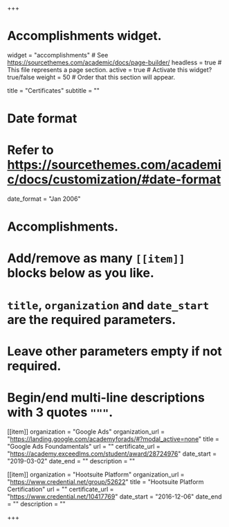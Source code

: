 +++
# Accomplishments widget.
widget = "accomplishments"  # See https://sourcethemes.com/academic/docs/page-builder/
headless = true  # This file represents a page section.
active = true  # Activate this widget? true/false
weight = 50  # Order that this section will appear.

title = "Certificates"
subtitle = ""

# Date format
#   Refer to https://sourcethemes.com/academic/docs/customization/#date-format
date_format = "Jan 2006"

# Accomplishments.
#   Add/remove as many `[[item]]` blocks below as you like.
#   `title`, `organization` and `date_start` are the required parameters.
#   Leave other parameters empty if not required.
#   Begin/end multi-line descriptions with 3 quotes `"""`.

[[item]]
  organization = "Google Ads"
  organization_url = "https://landing.google.com/academyforads/#?modal_active=none"
  title = "Google Ads Foundamentals"
  url = ""
  certificate_url = "https://academy.exceedlms.com/student/award/28724976"
  date_start = "2019-03-02"
  date_end = ""
  description = ""
  
[[item]]
  organization = "Hootsuite Platform"
  organization_url = "https://www.credential.net/group/52622"
  title = "Hootsuite Platform Certification"
  url = ""
  certificate_url = "https://www.credential.net/10417769"
  date_start = "2016-12-06"
  date_end = ""
  description = ""

+++
